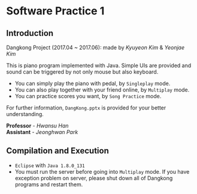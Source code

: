 # Software Practice 1

## Introduction
Dangkong Project (2017.04 ~ 2017.06): made by *Kyuyeon Kim* & *Yeonjae Kim*

This is piano program implemented with Java. Simple UIs are provided and sound can be triggered by not only mouse but also keyboard.
- You can simply play the piano with pedal, by `Singleplay` mode.
- You can also play together with your friend online, by `Multiplay` mode.
- You can practice scores you want, by `Song Practice` mode.

For further information, `DangKong.pptx` is provided for your better understanding.

**Professor** - *Hwansu Han*<br>
**Assistant** - *Jeonghwan Park*

## Compilation and Execution
- `Eclipse` with `Java 1.8.0_131`<br>
- You must run the server before going into `Multiplay` mode. If you have exception problem on server, please shut down all of Dangkong programs and restart them.
